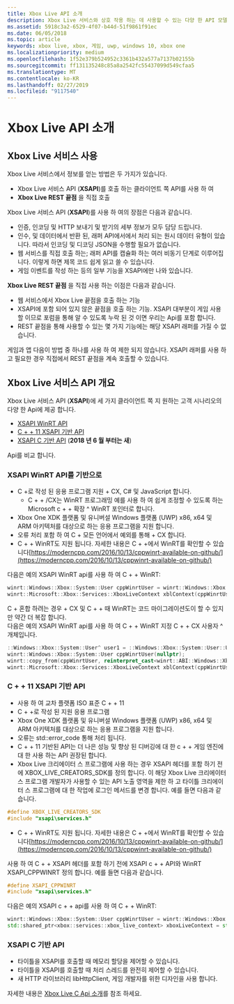 ```yaml
---
title: Xbox Live API 소개
description: Xbox Live 서비스와 상호 작용 하는 데 사용할 수 있는 다양 한 API 모델에 알아봅니다.
ms.assetid: 5918c3a2-6529-4f07-b44d-51f9861f91ec
ms.date: 06/05/2018
ms.topic: article
keywords: xbox live, xbox, 게임, uwp, windows 10, xbox one
ms.localizationpriority: medium
ms.openlocfilehash: 1f52e379b524952c3361b432a577a7137b02155b
ms.sourcegitcommit: ff131135248c85a8a2542fc55437099d549cfaa5
ms.translationtype: MT
ms.contentlocale: ko-KR
ms.lasthandoff: 02/27/2019
ms.locfileid: "9117540"
---
```

# <a name="introduction-to-xbox-live-apis"></a>Xbox Live API 소개

## <a name="use-xbox-live-services"></a>Xbox Live 서비스 사용

Xbox Live 서비스에서 정보를 얻는 방법은 두 가지가 있습니다.

- Xbox Live 서비스 API (**XSAPI**)를 호출 하는 클라이언트 쪽 API를 사용 하 여
- **Xbox Live REST 끝점** 을 직접 호출

Xbox Live 서비스 API (**XSAPI**)를 사용 하 여의 장점은 다음과 같습니다.

- 인증, 인코딩 및 HTTP 보내기 및 받기의 세부 정보가 모두 담당 드립니다.
- 인수, 및 데이터에서 반환 된, 래퍼 API에서에서 처리 되는 원시 데이터 유형이 있습니다. 따라서 인코딩 및 디코딩 JSON을 수행할 필요가 없습니다.
- 웹 서비스를 직접 호출 하는; 래퍼 API를 캡슐화 하는 여러 비동기 단계로 이루어집니다. 이렇게 하면 제목 코드 쉽게 읽고 쓸 수 있습니다.
- 게임 이벤트를 작성 하는 등의 일부 기능을 XSAPI에만 나와 있습니다.

**Xbox Live REST 끝점** 을 직접 사용 하는 이점은 다음과 같습니다.

- 웹 서비스에서 Xbox Live 끝점을 호출 하는 기능
- XSAPI에 포함 되어 있지 않은 끝점을 호출 하는 기능.  XSAPI 대부분이 게임 사용할 이므로 포럼을 통해 알 수 있도록 누락 된 것 이면 우리는 Api를 포함 합니다.
- REST 끝점을 통해 사용할 수 있는 몇 가지 기능에는 해당 XSAPI 래퍼를 가질 수 없습니다.

게임과 앱 다음이 방법 중 하나를 사용 하 여 제한 되지 않습니다. XSAPI 래퍼를 사용 하 고 필요한 경우 직접에서 REST 끝점을 계속 호출할 수 있습니다.

## <a name="xbox-live-services-api-overview"></a>Xbox Live 서비스 API 개요 ##

Xbox Live 서비스 API (**XSAPI**)에 세 가지 클라이언트 쪽 지 원하는 고객 시나리오의 다양 한 Api에 제공 합니다.

- [XSAPI WinRT API](#xsapi-winrt-based-api)
- [C + + 11 XSAPI 기반 API](#xsapi-c11-based-api)
- [XSAPI C 기반 API](#xsapi-c-based-api) (**2018 년 6 월 부터는 새**)

Api를 비교 합니다.

### <a name="xsapi-winrt-based-api"></a>XSAPI WinRT API를 기반으로

- C +로 작성 된 응용 프로그램 지원 + CX, C# 및 JavaScript 합니다.
    - C + + /CX는 WinRT 프로그래밍 예를 사용 하 여 쉽게 조정할 수 있도록 하는 Microsoft c + + 확장 ^ WinRT 포인터로 합니다.
- Xbox One XDK 플랫폼 및 유니버설 Windows 플랫폼 (UWP) x86, x64 및 ARM 아키텍처를 대상으로 하는 응용 프로그램을 지원 합니다.
- 오류 처리 포함 하 여 C + 모든 언어에서 예외를 통해 + CX 합니다.
- C + + WinRT도 지원 됩니다.  자세한 내용은 C + +에서 WinRT를 확인할 수 있습니다[https://moderncpp.com/2016/10/13/cppwinrt-available-on-github/](https://moderncpp.com/2016/10/13/cppwinrt-available-on-github/)

다음은 예의 XSAPI WinRT api를 사용 하 여 C + + WinRT:

```c++
winrt::Windows::Xbox::System::User cppWinrtUser = winrt::Windows::Xbox::System::User::Users().GetAt(0);
winrt::Microsoft::Xbox::Services::XboxLiveContext xblContext(cppWinrtUser);
```

C + 혼합 하려는 경우 + CX 및 C + + 때 WinRT는 코드 마이그레이션도이 할 수 있지만 약간 더 복잡 합니다.  
다음은 예의 XSAPI WinRT api를 사용 하 여 C + + WinRT 지정 C + + CX 사용자 ^ 개체입니다.

```c++
::Windows::Xbox::System::User^ user1 = ::Windows::Xbox::System::User::Users->GetAt(0);
winrt::Windows::Xbox::System::User cppWinrtUser(nullptr);
winrt::copy_from(cppWinrtUser, reinterpret_cast<winrt::ABI::Windows::Xbox::System::IUser*>(user1));
winrt::Microsoft::Xbox::Services::XboxLiveContext xblContext(cppWinrtUser);
```


### <a name="xsapi-c11-based-api"></a>C + + 11 XSAPI 기반 API

- 사용 하 여 교차 플랫폼 ISO 표준 C + + 11
- C + +로 작성 된 지원 응용 프로그램
- Xbox One XDK 플랫폼 및 유니버설 Windows 플랫폼 (UWP) x86, x64 및 ARM 아키텍처를 대상으로 하는 응용 프로그램을 지원 합니다.
- 오류는 std::error_code 통해 처리 됩니다.
- C + + 11 기반된 API는 더 나은 성능 및 향상 된 디버깅에 대 한 c + + 게임 엔진에 대 한 사용 하는 API 권장된 합니다.
- Xbox Live 크리에이터 스 프로그램에 사용 하는 경우 XSAPI 헤더를 포함 하기 전에 XBOX_LIVE_CREATORS_SDK를 정의 합니다. 이 해당 Xbox Live 크리에이터 스 프로그램 개발자가 사용할 수 있는 API 노출 영역을 제한 하 고 타이틀 크리에이터 스 프로그램에 대 한 작업에 로그인 메서드를 변경 합니다.  예를 들면 다음과 같습니다.

```c++
#define XBOX_LIVE_CREATORS_SDK
#include "xsapi\services.h"
```

- C + + WinRT도 지원 됩니다.  자세한 내용은 C + +에서 WinRT를 확인할 수 있습니다[https://moderncpp.com/2016/10/13/cppwinrt-available-on-github/](https://moderncpp.com/2016/10/13/cppwinrt-available-on-github/)

사용 하 여 C + + XSAPI 헤더를 포함 하기 전에 XSAPI c + + API와 WinRT XSAPI_CPPWINRT 정의 합니다.  예를 들면 다음과 같습니다.

```c++
#define XSAPI_CPPWINRT
#include "xsapi\services.h"
```

다음은 예의 XSAPI c + + api를 사용 하 여 C + + WinRT:

```c++
winrt::Windows::Xbox::System::User cppWinrtUser = winrt::Windows::Xbox::System::User::Users().GetAt(0);
std::shared_ptr<xbox::services::xbox_live_context> xboxLiveContext = std::make_shared<xbox::services::xbox_live_context>(cppWinrtUser);
```

### <a name="xsapi-c-based-api"></a>XSAPI C 기반 API

- 타이틀을 XSAPI를 호출할 때 메모리 할당을 제어할 수 있습니다.
- 타이틀을 XSAPI를 호출할 때 처리 스레드를 완전히 제어할 수 있습니다.
- 새 HTTP 라이브러리 libHttpClient, 게임 개발자를 위한 디자인을 사용 합니다.

자세한 내용은 [Xbox Live C Api 소개](xsapi-flat-c.md)를 참조 하세요.
